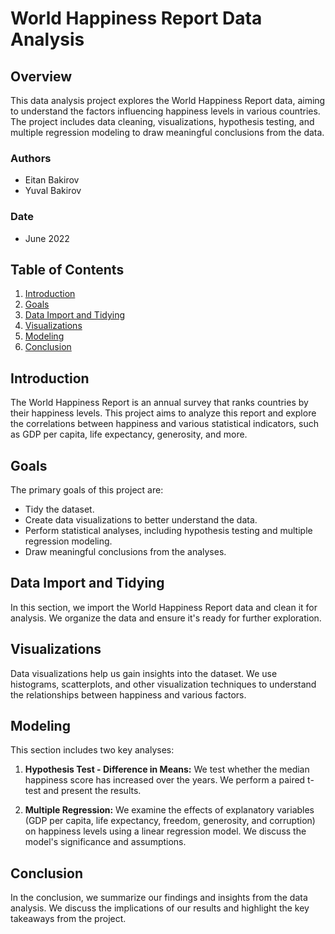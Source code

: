 # World Happiness Report Data Analysis

## Overview

This data analysis project explores the World Happiness Report data, aiming to understand the factors influencing happiness levels in various countries. The project includes data cleaning, visualizations, hypothesis testing, and multiple regression modeling to draw meaningful conclusions from the data.

### Authors

- Eitan Bakirov
- Yuval Bakirov

### Date

- June 2022

## Table of Contents

1. [Introduction](#introduction)
2. [Goals](#goals)
3. [Data Import and Tidying](#data-import-and-tidying)
4. [Visualizations](#visualizations)
5. [Modeling](#modeling)
6. [Conclusion](#conclusion)

## Introduction

The World Happiness Report is an annual survey that ranks countries by their happiness levels. This project aims to analyze this report and explore the correlations between happiness and various statistical indicators, such as GDP per capita, life expectancy, generosity, and more.

## Goals

The primary goals of this project are:

- Tidy the dataset.
- Create data visualizations to better understand the data.
- Perform statistical analyses, including hypothesis testing and multiple regression modeling.
- Draw meaningful conclusions from the analyses.

## Data Import and Tidying

In this section, we import the World Happiness Report data and clean it for analysis. We organize the data and ensure it's ready for further exploration.

## Visualizations

Data visualizations help us gain insights into the dataset. We use histograms, scatterplots, and other visualization techniques to understand the relationships between happiness and various factors.

## Modeling

This section includes two key analyses:

1. **Hypothesis Test - Difference in Means:** We test whether the median happiness score has increased over the years. We perform a paired t-test and present the results.

2. **Multiple Regression:** We examine the effects of explanatory variables (GDP per capita, life expectancy, freedom, generosity, and corruption) on happiness levels using a linear regression model. We discuss the model's significance and assumptions.

## Conclusion

In the conclusion, we summarize our findings and insights from the data analysis. We discuss the implications of our results and highlight the key takeaways from the project.
